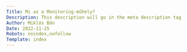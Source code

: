 ```yaml
---
Title: Mi az a Monitoring-műhely?
Description: This description will go in the meta description tag
Author: Miklós Bán
Date: 2022-11-25
Robots: noindex,nofollow
Template: index
---
```


